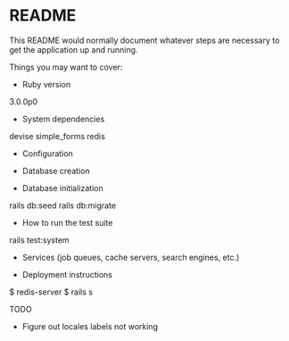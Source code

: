 # README

This README would normally document whatever steps are necessary to get the
application up and running.

Things you may want to cover:

* Ruby version
    
3.0.0p0

* System dependencies

devise
simple_forms
redis

* Configuration

* Database creation

* Database initialization

rails db:seed
rails db:migrate

* How to run the test suite

rails test:system

* Services (job queues, cache servers, search engines, etc.)

* Deployment instructions
    
$ redis-server
$ rails s

TODO
 - Figure out locales labels not working